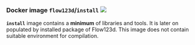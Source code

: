 ### Docker image `flow123d`/`install` [![](https://images.microbadger.com/badges/image/flow123d/install.svg)](https://microbadger.com/images/flow123d/install "analysed by microbadger")

**`install`**  image contains a **minimum** of libraries and tools. It is later on populated by installed package of Flow123d. This image does not contain suitable environment for compilation.
